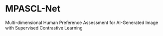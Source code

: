 # MPASCL-Net
Multi-dimensional Human Preference Assessment for AI-Generated Image with Supervised Contrastive Learning
